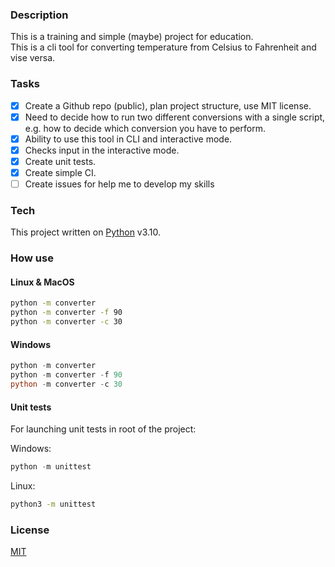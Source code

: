 ### Description

This is a training and simple (maybe) project for education.  
This is a cli tool for converting temperature from Celsius to Fahrenheit and vise versa.

### Tasks
- [x] Create a Github repo (public), plan project structure, use MIT license.  
- [x] Need to decide how to run two different conversions with a single script, e.g. how to decide which conversion you have to perform.  
- [x] Ability to use this tool in CLI and interactive mode.
- [x] Checks input in the interactive mode.
- [x] Create unit tests.
- [x] Create simple CI.
- [ ] Create issues for help me to develop my skills 

### Tech
This project written on [Python](https://www.python.org/) v3.10.  

### How use

#### Linux & MacOS

```bash
python -m converter
python -m converter -f 90
python -m converter -c 30
``` 

#### Windows

```PowerShell
python -m converter
python -m converter -f 90
python -m converter -c 30
``` 

#### Unit tests
For launching unit tests in root of the project:  

Windows:
```PowerShell
python -m unittest
```

Linux:
```bash 
python3 -m unittest
```


### License
[MIT](https://choosealicense.com/licenses/mit/) 
